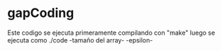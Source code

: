 # gapCoding
 Este codigo se ejecuta primeramente compilando con "make"
 luego se ejecuta como ./code -tamaño del array- -epsilon-